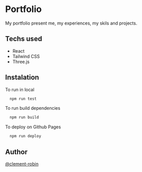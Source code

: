 # Portfolio

My portfolio present me, my experiences, my skils and projects.

## Techs used

- React
- Tailwind CSS
- Three.js


## Instalation

To run in local

```bash
  npm run test
```

To run build dependencies

```bash
  npm run build
```

To deploy on Github Pages

```bash
  npm run deploy
```

## Author

[@clement-robin](https://www.github.com/clement-robin)
